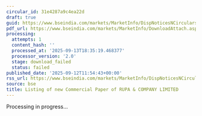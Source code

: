 ```yaml
---
circular_id: 31e4287a9c4ea22d
draft: true
guid: https://www.bseindia.com/markets/MarketInfo/DispNoticesNCirculars.aspx?Noticeid={DB349DCB-9745-47D6-B2A6-2890E4524B9C}&noticeno=20250912-62&dt=09/12/2025&icount=62&totcount=103&flag=0
pdf_url: https://www.bseindia.com/markets/MarketInfo/DownloadAttach.aspx?id=20250912-62&attachedId=
processing:
  attempts: 1
  content_hash: ''
  processed_at: '2025-09-13T18:35:19.468377'
  processor_version: '2.0'
  stage: download_failed
  status: failed
published_date: '2025-09-12T11:54:43+00:00'
rss_url: https://www.bseindia.com/markets/MarketInfo/DispNoticesNCirculars.aspx?Noticeid={DB349DCB-9745-47D6-B2A6-2890E4524B9C}&noticeno=20250912-62&dt=09/12/2025&icount=62&totcount=103&flag=0
source: bse
title: Listing of new Commercial Paper of RUPA & COMPANY LIMITED
---
```


Processing in progress...